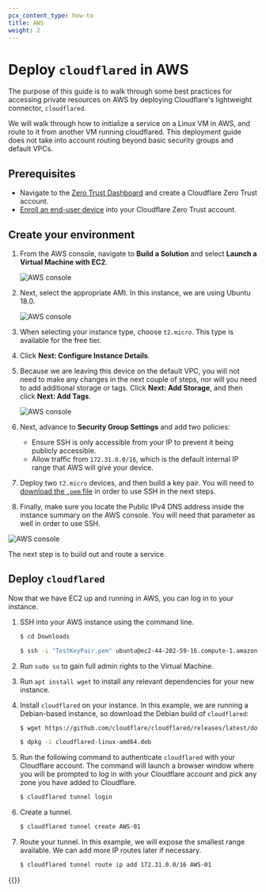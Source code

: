 ```yaml
---
pcx_content_type: how-to
title: AWS
weight: 2
---
```


# Deploy `cloudflared` in AWS

The purpose of this guide is to walk through some best practices for accessing private resources on AWS by deploying Cloudflare's lightweight connector, `cloudflared`. 

We will walk through how to initialize a service on a Linux VM in AWS, and route to it from another VM running cloudflared. This deployment guide does not take into account routing beyond basic security groups and default VPCs.

## Prerequisites

- Navigate to the [Zero Trust Dashboard](https://dash.teams.cloudflare.com/) and create a Cloudflare Zero Trust account.
- [Enroll an end-user device](/cloudflare-one/connections/connect-devices/warp/deployment/manual-deployment/#set-device-enrollment-permissions) into your Cloudflare Zero Trust account.

## Create your environment

1. From the AWS console, navigate to **Build a Solution** and select **Launch a Virtual Machine with EC2**.

    ![AWS console](/cloudflare-one/static/documentation/connections/connect-apps/aws-console.png)

1. Next, select the appropriate AMI. In this instance, we are using Ubuntu 18.0.

    ![AWS console](/cloudflare-one/static/documentation/connections/connect-apps/aws-step-2.png)

1. When selecting your instance type, choose `t2.micro`. This type is available for the free tier.

1. Click **Next: Configure Instance Details**.

1. Because we are leaving this device on the default VPC, you will not need to make any changes in the next couple of steps, nor will you need to add additional storage or tags. Click **Next: Add Storage**, and then click **Next: Add Tags**.

    ![AWS console](/cloudflare-one/static/documentation/connections/connect-apps/aws-step-3.png)

1. Next, advance to **Security Group Settings** and add two policies: 
    * Ensure SSH is only accessible from your IP to prevent it being publicly accessible.
    * Allow traffic from `172.31.0.0/16`, which is the default internal IP range that AWS will give your device.

1. Deploy two `t2.micro` devices, and then build a key pair. You will need to [download the `.pem` file](/cloudflare-one/connections/connect-devices/warp/user-side-certificates/install-cloudflare-cert/) in order to use SSH in the next steps.

1. Finally, make sure you locate the Public IPv4 DNS address inside the instance summary on the AWS console. You will need that parameter as well in order to use SSH.

![AWS console](/cloudflare-one/static/documentation/connections/connect-apps/aws-step-4.png)

The next step is to build out and route a service.

## Deploy `cloudflared`

Now that we have EC2 up and running in AWS, you can log in to your instance. 

1. SSH into your AWS instance using the command line.

    ```sh
    $ cd Downloads
    ```
    ```sh
    $ ssh -i "TestKeyPair.pem" ubuntu@ec2-44-202-59-16.compute-1.amazonaws.com
    ```

1. Run `sudo su` to gain full admin rights to the Virtual Machine.

1. Run `apt install wget` to install any relevant dependencies for your new instance.

1. Install `cloudflared` on your instance. In this example, we are running a Debian-based instance, so download the Debian build of `cloudflared`:

    ```sh
    $ wget https://github.com/cloudflare/cloudflared/releases/latest/download/cloudflared-linux-amd64.deb
    ```
    ```sh
    $ dpkg -i cloudflared-linux-amd64.deb
    ```

1.  Run the following command to authenticate `cloudflared` with your Cloudflare account. The command will launch a browser window where you will be prompted to log in with your Cloudflare account and pick any zone you have added to Cloudflare.

    ```sh
    $ cloudflared tunnel login
    ```

1.  Create a tunnel.

    ```sh
    $ cloudflared tunnel create AWS-01
    ```

1.  Route your tunnel. In this example, we will expose the smallest range available. We can add more IP routes later if necessary.

    ```sh
    $ cloudflared tunnel route ip add 172.31.0.0/16 AWS-01
    ```

{{<render file="_cloudflared-cloud-deployment.md">}}